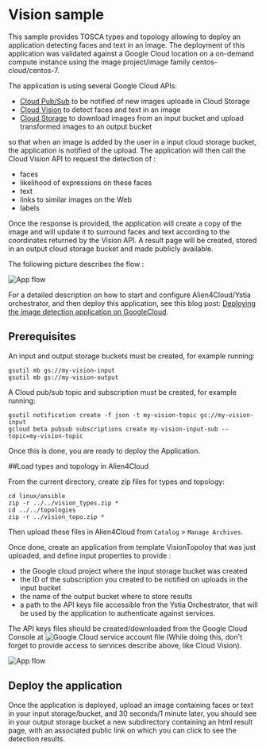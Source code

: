 # Vision sample

This sample provides TOSCA types and topology allowing to deploy an application detecting faces and text in an image.
The deployment of this application was validated against a Google Cloud location on a on-demand compute instance using the image project/image family centos-cloud/centos-7.
  
The application is using several Google Cloud APIs:
  * [Cloud Pub/Sub](https://cloud.google.com/pubsub/) to be notified of new images uploade in Cloud Storage
  * [Cloud Vision](https://cloud.google.com/vision/) to detect faces and text in an image
  * [Cloud Storage](https://cloud.google.com/storage/) to download images from an input bucket and upload transformed images to an output bucket

so that when an image is added by the user in a input cloud storage bucket, the application is notified of the upload.
The application will then call the Cloud Vision API to request the detection of :
  * faces
  * likelihood of expressions on these faces
  * text
  * links to similar images on the Web
  * labels

Once the response is provided, the application will create a copy of the image and will update it to surround faces and text according to the coordinates returned by the Vision API.
A result page will be created, stored in an output cloud storage bucket and made publicly available.

The following picture describes the flow :

![App flow](images/visionappflow.png)

For a detailed description on how to start and configure Alien4Cloud/Ystia orchestrator,
and then deploy this application, see this blog post: 
[Deploying the image detection application on GoogleCloud](https://ystia.github.io/2018/08/14/gcp-sample-app.html).

## Prerequisites

An input and output storage buckets must be created, for example running:
```
gsutil mb gs://my-vision-input
gsutil mb gs://my-vision-output
```

A Cloud pub/sub topic and subscription must be created, for example running:
```
gsutil notification create -f json -t my-vision-topic gs://my-vision-input
gcloud beta pubsub subscriptions create my-vision-input-sub --topic=my-vision-topic
```

Once this is done, you are ready to deploy the Application.

##Load types and topology in Alien4Cloud

From the current directory, create zip files for types and topology:
```
cd linux/ansible
zip -r ../../vision_types.zip *
cd ../../topologies
zip -r ../vision_topo.zip *
```
Then upload these files in Alien4Cloud from `Catalog` > `Manage Archives`.

Once done, create an application from template VisionTopoloy that was just uploaded, and define input properties to provide :
  * the Google cloud project where the input storage bucket was created
  * the ID of the subscription you created to be notified on uploads in the input bucket
  * the name of the output bucket where to store results
  * a path to the API keys file accessible fron the Ystia Orchestrator, that will be used by the application to authenticate against services.

The API keys files should be created/downloaded from the Google Cloud Console
at ![Google Cloud service account file](https://console.cloud.google.com/apis/credentials/serviceaccountkey)
(While doing this, don't forget to provide access to services describe above, like Cloud Vision).

![App flow](images/visionappinput.png)

## Deploy the application

Once the application is deployed, upload an image containing faces or text in your input storage/bucket, and 30 seconds/1 minute later, you should see in your output storage bucket a new subdirectory containing an html result page, with an associated public link on which you can click to see the detection results.
 